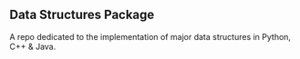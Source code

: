 ## Data Structures Package
A repo dedicated to the implementation of major data structures in Python, C++ & Java. 

